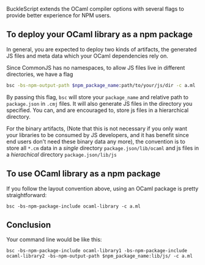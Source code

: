
BuckleScript extends the OCaml compiler options with several flags to
provide better experience for NPM users.

## To deploy your OCaml library as a npm package

In general, you are expected to deploy two kinds of artifacts, the
generated JS files and meta data which your OCaml dependencies rely
on.

Since CommonJS has no namespaces, to allow JS files live in different
directories, we have a flag

```sh
bsc -bs-npm-output-path $npm_package_name:path/to/your/js/dir -c a.ml
```

By passing this flag, `bsc` will store your `package_name` and
relative path to `package.json` in `.cmj` files. It will also generate
JS files in the directory you specified. You can, and are encouraged
to, store js files in a hierarchical directory.

For the binary artifacts, (Note that this is not necessary if you only
want your libraries to be consumed by JS developers, and it has
benefit since end users don't need these binary data any more), the
convention
is to store all `*.cm` data in a *single* directory
`package.json/lib/ocaml`
and js files in a *hierachical* directory
`package.json/lib/js`



## To use OCaml library as a npm package

If you follow the layout convention above, using an OCaml package is pretty
straightforward:

```
bsc -bs-npm-package-include ocaml-library -c a.ml
```



## Conclusion

Your command line would be like this:

```
bsc -bs-npm-package-include ocaml-library1 -bs-npm-package-include
ocaml-library2 -bs-npm-output-path $npm_package_name:lib/js/ -c a.ml
```
